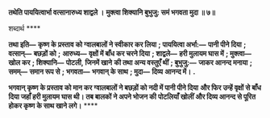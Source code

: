 **तथेति पाययित्वार्भा वत्सानारुध्य शाद्वले ।** **मुक्त्वा शिक्यानि बुभुजु: समं भगवता मुदा ॥ ७॥** 

शब्दार्थ **** 

**तथा इति—** **कृष्ण के प्रस्ताव को ग्वालबालों ने स्वीकार कर लिया** **; पाययित्वा अर्भा:—** **पानी पीने दिया** **; वत्सान्—** **बछड़ों को** **;** **आरुध्य—** **वृक्षों में बाँध कर चरने दिया** **; शाद्वले—** **हरी मुलायम घास में** **; मुक्त्वा—** **खोल कर** **; शिक्यानि—** **पोटली, जिनमें खाने** **की तथा अन्य वस्तुएँ थीं** **; बुभुजु:—** **जाकर आनन्द मनाया** **; समम्—** **समान रूप से** **; भगवता—** **भगवान् के साथ** **; मुदा—** **दिव्य** **आनन्द में।** **.** 

**भगवान् कृष्ण के प्रस्ताव को मान कर ग्वालबालों ने बछड़ों को नदी में पानी पीने दिया** **और फिर उन्हें वृक्षों से बाँध दिया जहाँ हरी मुलायम घास थी। तब बालकों ने अपने भोजन की** **पोटलियाँ खोलीं और दिव्य आनन्द से पूरित होकर कृष्ण के साथ खाने लगे।** **** 